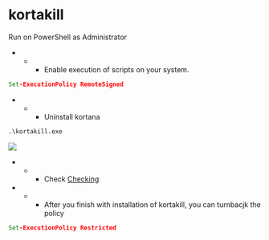 # kortakill
Run on PowerShell as Administrator

- - - Enable execution of scripts on your system.
```cmd
Set-ExecutionPolicy RemoteSigned
```
- - - Uninstall kortana
```cmd
.\kortakill.exe
```
![](https://github.com/nu11secur1ty/Windows/blob/master/Kortana/screen/korakill.PNG)

- - - Check
[Checking](https://www.microsoft.com/en-us/p/cortana/9nffx4szz23l?ranMID=24542&ranEAID=kXQk6*ivFEQ&ranSiteID=kXQk6.ivFEQ-O7aV1auvI7b2DoVXI0IUJQ&epi=kXQk6.ivFEQ-O7aV1auvI7b2DoVXI0IUJQ&irgwc=1&OCID=AID2000142_aff_7593_1243925&tduid=%28ir__1zd9xsqz2skftwktkk0sohz3zv2xi6mt6xgpu1q200%29%287593%29%281243925%29%28kXQk6.ivFEQ-O7aV1auvI7b2DoVXI0IUJQ%29%28%29&irclickid=_1zd9xsqz2skftwktkk0sohz3zv2xi6mt6xgpu1q200&activetab=pivot%3Aoverviewtab)

- - - After you finish with installation of kortakill, you can turnbacjk the policy
```cmd
Set-ExecutionPolicy Restricted
```

